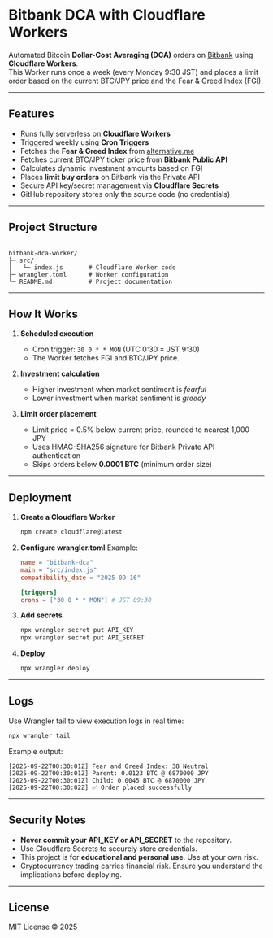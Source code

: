 # Bitbank DCA with Cloudflare Workers

Automated Bitcoin **Dollar-Cost Averaging (DCA)** orders on [Bitbank](https://bitbank.cc) using **Cloudflare Workers**.  
This Worker runs once a week (every Monday 9:30 JST) and places a limit order based on the current BTC/JPY price and the Fear & Greed Index (FGI).

---

## Features

- Runs fully serverless on **Cloudflare Workers**
- Triggered weekly using **Cron Triggers**
- Fetches the **Fear & Greed Index** from [alternative.me](https://alternative.me/crypto/fear-and-greed-index/)
- Fetches current BTC/JPY ticker price from **Bitbank Public API**
- Calculates dynamic investment amounts based on FGI
- Places **limit buy orders** on Bitbank via the Private API
- Secure API key/secret management via **Cloudflare Secrets**
- GitHub repository stores only the source code (no credentials)

---

## Project Structure

```

bitbank-dca-worker/
├─ src/
│   └─ index.js       # Cloudflare Worker code
├─ wrangler.toml      # Worker configuration
└─ README.md          # Project documentation

````

---

## How It Works

1. **Scheduled execution**  
   - Cron trigger: `30 0 * * MON` (UTC 0:30 = JST 9:30)  
   - The Worker fetches FGI and BTC/JPY price.

2. **Investment calculation**  
   - Higher investment when market sentiment is *fearful*  
   - Lower investment when market sentiment is *greedy*  

3. **Limit order placement**  
   - Limit price = 0.5% below current price, rounded to nearest 1,000 JPY  
   - Uses HMAC-SHA256 signature for Bitbank Private API authentication  
   - Skips orders below **0.0001 BTC** (minimum order size)

---

## Deployment

1. **Create a Cloudflare Worker**  
   ```bash
   npm create cloudflare@latest
    ```

2. **Configure wrangler.toml**
   Example:

   ```toml
   name = "bitbank-dca"
   main = "src/index.js"
   compatibility_date = "2025-09-16"

   [triggers]
   crons = ["30 0 * * MON"] # JST 09:30
   ```

3. **Add secrets**

   ```bash
   npx wrangler secret put API_KEY
   npx wrangler secret put API_SECRET
   ```

4. **Deploy**

   ```bash
   npx wrangler deploy
   ```

---

## Logs

Use Wrangler tail to view execution logs in real time:

```bash
npx wrangler tail
```

Example output:

```
[2025-09-22T00:30:01Z] Fear and Greed Index: 38 Neutral
[2025-09-22T00:30:01Z] Parent: 0.0123 BTC @ 6870000 JPY
[2025-09-22T00:30:01Z] Child: 0.0045 BTC @ 6870000 JPY
[2025-09-22T00:30:02Z] ✅ Order placed successfully
```

---

## Security Notes

* **Never commit your API\_KEY or API\_SECRET** to the repository.
* Use Cloudflare Secrets to securely store credentials.
* This project is for **educational and personal use**. Use at your own risk.
* Cryptocurrency trading carries financial risk. Ensure you understand the implications before deploying.

---

## License

MIT License © 2025
